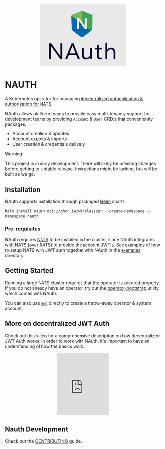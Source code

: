 <p align="center">
    <img src="./assets/nauth.png" alt="NAUTH" width="280" height="200">
</p>

# NAUTH
A Kubernetes operator for managing [decentralized authentication & authorization for NATS](https://docs.nats.io/running-a-nats-service/configuration/securing_nats/auth_intro/jwt)

NAuth allows platform teams to provide easy multi-tenancy support for development teams by providing `Account` & `User` CRD:s that conveniently packages:

- Account creation & updates
- Account exports & imports
- User creation & credentials delivery

> [!WARNING]
> This project is in early development. There will likely be breaking changes before getting to a stable release.
> Instructions might be lacking, but will be built as we go.

## Installation
NAuth supports installation through packaged [Helm](https://helm.sh) charts.

```
helm install nauth oci://ghcr.io/wirelesscar --create-namespace --namespace nauth
```

### Pre-requisites
NAuth requires [NATS](https://nats.io) to be installed in the cluster, since NAuth integrates with NATS (over NATS) to provide the account JWT:s.
See examples of how to setup NATS with JWT auth together with NAuth in the [examples](./examples) directory.

## Getting Started
Running a large NATS cluster requires that the operator is secured properly. If you do not already have an operator, try
out the [operator-bootstrap](./operator-bootstrap) utility which comes with NAuth.

You can also use [`nsc`](https://github.com/nats-io/nsc) directly to create a throw-away operator & system account.

## More on decentralized JWT Auth
Check out this video for a comprehensive description on how decentralized JWT Auth works. In order to work with NAuth,
it's important to have an understanding of how the basics work.

<p align="center">
    <iframe width="33%" height="200" src="https://www.youtube.com/embed/5pQVjN0ym5w" frameborder="0" allowfullscreen></iframe>
</p>

## Nauth Development
Check out the [CONTRIBUTING](./CONTRIBUTING.md) guide.
